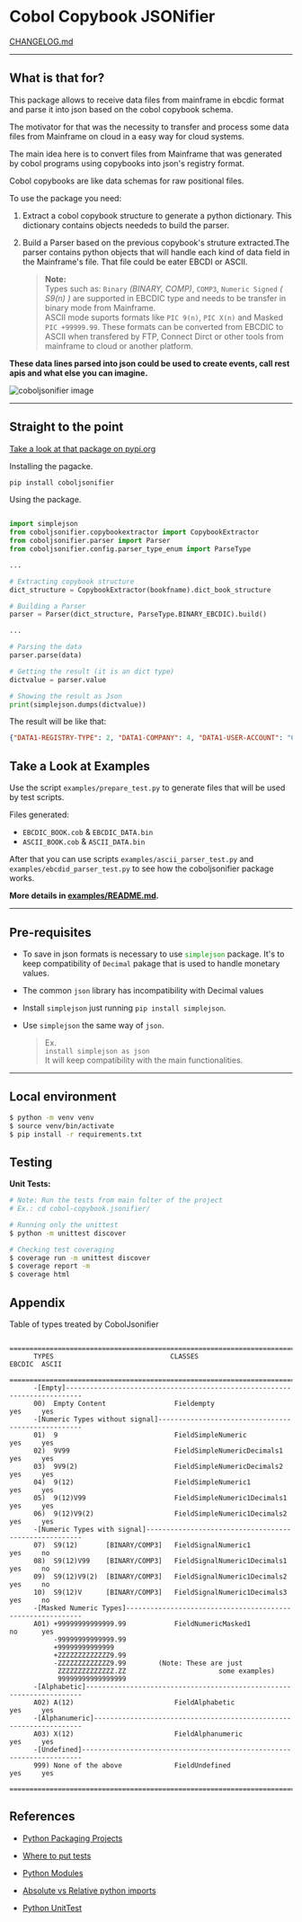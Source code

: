 # Cobol Copybook JSONifier

[CHANGELOG.md](https://github.com/jrperin/cobol-copybook.jsonifier/blob/master/CHANGELOG.md)

----

## What is that for?

This package allows to receive data files from mainframe in ebcdic format and parse it into json based on the cobol copybook schema.

The motivator for that was the necessity to transfer and process some data files from Mainframe on cloud in a easy way for cloud systems.

The main idea here is to convert files from Mainframe that was generated by cobol programs using copybooks into json's registry format.

Cobol copybooks are like data schemas for raw positional files.

To use the package you need:
1. Extract a cobol copybook structure to generate a python dictionary. This dictionary contains objects neededs to build the parser.

2. Build a Parser based on the previous copybook's struture extracted.The parser contains python objects that will handle each kind of data field in the Mainframe's file. That file could be eater EBCDI or ASCII.
    > **Note:**  
    > Types such as: `Binary` _(BINARY, COMP)_, `COMP3`, `Numeric Signed` _( S9(n) )_ are supported in EBCDIC type and needs to be transfer in binary mode from Mainframe.  
    > ASCII mode suports formats like `PIC 9(n)`, `PIC X(n)` and Masked `PIC +99999.99`. These formats can be converted from EBCDIC to ASCII when transfered by FTP, Connect Dirct or other tools from mainframe to cloud or another platform.


**These data lines parsed into json could be used to create events, call rest apis and what else you can imagine.**

![coboljsonifier image](https://raw.githubusercontent.com/jrperin/cobol-copybook.jsonifier/master/docs/COBOL_JSONIFIER.png)

----

## Straight to the point

[Take a look at that package on pypi.org](https://pypi.org/project/coboljsonifier/)

Installing the pagacke.

``` bash
pip install coboljsonifier
```

Using the package.
``` python

import simplejson
from coboljsonifier.copybookextractor import CopybookExtractor
from coboljsonifier.parser import Parser
from coboljsonifier.config.parser_type_enum import ParseType

...

# Extracting copybook structure
dict_structure = CopybookExtractor(bookfname).dict_book_structure

# Building a Parser
parser = Parser(dict_structure, ParseType.BINARY_EBCDIC).build()

...

# Parsing the data
parser.parse(data)

# Getting the result (it is an dict type)
dictvalue = parser.value

# Showing the result as Json
print(simplejson.dumps(dictvalue))

```
The result will be like that:

``` json
{"DATA1-REGISTRY-TYPE": 2, "DATA1-COMPANY": 4, "DATA1-USER-ACCOUNT": "0040000000090001111", "DATA1-BIRTH-DATE": "1971-01-21", "DATA1-NAME": "JOHN ROBERT PERIN", "DATA1-CREDIT-LIMIT": 1001, "DATA1-LIMIT-USED": -1000.10, "DATA1-STATUS": [{"DATA1-STATUS-FLAG": "1"}, {"DATA1-STATUS-FLAG": "2"}, {"DATA1-STATUS-FLAG": "3"}, {"DATA1-STATUS-FLAG": "4"}], "FILLER-1": null}
```

## Take a Look at Examples

Use the script `examples/prepare_test.py` to generate files that will be used by test scripts.

Files generated:
* `EBCDIC_BOOK.cob` & `EBCDIC_DATA.bin`
* `ASCII_BOOK.cob` & `ASCII_DATA.bin`

After that you can use scripts `examples/ascii_parser_test.py` and `examples/ebcdid_parser_test.py` to see how the coboljsonifier package works.

**More details in [examples/README.md](https://raw.githubusercontent.com/jrperin/cobol-copybook.jsonifier/master/examples/README.md).**

-----

## Pre-requisites

* To save in json formats is necessary to use <spam style="color:#009900">`simplejson`</spam> package. It's to keep compatibility of `Decimal` pakage that is used to handle monetary values.
* The common `json` library has incompatibility with Decimal values

* Install `simplejson` just running `pip install simplejson`.
* Use `simplejson` the same way of `json`. 
    > Ex.   
    > `install simplejson as json`   
    > It will keep compatibility with the main functionalities.

-----

## Local environment

```bash
$ python -m venv venv
$ source venv/bin/activate
$ pip install -r requirements.txt

```

## Testing

**Unit Tests:**
``` bash
# Note: Run the tests from main folter of the project
# Ex.: cd cobol-copybook.jsonifier/

# Running only the unittest
$ python -m unittest discover

# Checking test coveraging
$ coverage run -m unittest discover
$ coverage report -m
$ coverage html
```


## Appendix

Table of types treated by CobolJsonifier

```
    =======================================================================================
      TYPES                             CLASSES                          EBCDIC  ASCII     
    =======================================================================================
      -[Empty]--------------------------------------------------------------------------   
      00)  Empty Content                 Fieldempty                        yes     yes      
      -[Numeric Types without signal]---------------------------------------------------   
      01)  9                             FieldSimpleNumeric                yes     yes      
      02)  9V99                          FieldSimpleNumericDecimals1       yes     yes      
      03)  9V9(2)                        FieldSimpleNumericDecimals2       yes     yes      
      04)  9(12)                         FieldSimpleNumeric1               yes     yes      
      05)  9(12)V99                      FieldSimpleNumeric1Decimals1      yes     yes      
      06)  9(12)V9(2)                    FieldSimpleNumeric1Decimals2      yes     yes      
      -[Numeric Types with signal]------------------------------------------------------   
      07)  S9(12)       [BINARY/COMP3]   FieldSignalNumeric1               yes     no       
      08)  S9(12)V99    [BINARY/COMP3]   FieldSignalNumeric1Decimals1      yes     no       
      09)  S9(12)V9(2)  [BINARY/COMP3]   FieldSignalNumeric1Decimals2      yes     no       
      10)  S9(12)V      [BINARY/COMP3]   FieldSignalNumeric1Decimals3      yes     no
      -[Masked Numeric Types]-----------------------------------------------------------   
      A01) +99999999999999.99            FieldNumericMasked1               no      yes      
           -99999999999999.99                                                               
           +99999999999999                                                                  
           +ZZZZZZZZZZZZZ9.99                                                               
           -ZZZZZZZZZZZZZ9.99        (Note: These are just                                  
            ZZZZZZZZZZZZZZ.ZZ                       some examples)                          
            99999999999999999                                                               
      -[Alphabetic]---------------------------------------------------------------------   
      A02) A(12)                         FieldAlphabetic                   yes     yes      
      -[Alphanumeric]-------------------------------------------------------------------   
      A03) X(12)                         FieldAlphanumeric                 yes     yes      
      -[Undefined]----------------------------------------------------------------------   
      999) None of the above             FieldUndefined                    yes     yes 
    =======================================================================================
```

## References

* [Python Packaging Projects](https://packaging.python.org/tutorials/packaging-projects/)

* [Where to put tests](http://pythonchb.github.io/PythonTopics/where_to_put_tests.html)

* [Python Modules](https://docs.python.org/3/tutorial/modules.html)

* [Absolute vs Relative python imports](https://realpython.com/absolute-vs-relative-python-imports/)

* [Python UnitTest](https://pythontesting.net/framework/specify-test-unittest-nosetests-pytest/)
